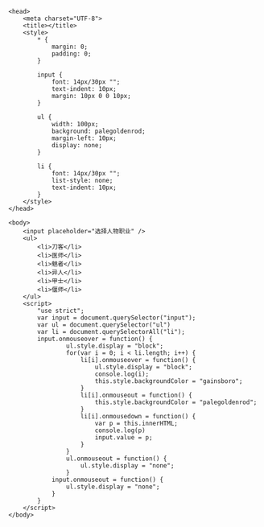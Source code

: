 <!DOCTYPE html>
<html>

	<head>
		<meta charset="UTF-8">
		<title></title>
		<style>
			* {
				margin: 0;
				padding: 0;
			}
			
			input {
				font: 14px/30px "";
				text-indent: 10px;
				margin: 10px 0 0 10px;
			}
			
			ul {
				width: 100px;
				background: palegoldenrod;
				margin-left: 10px;
				display: none;
			}
			
			li {
				font: 14px/30px "";
				list-style: none;
				text-indent: 10px;
			}
		</style>
	</head>

	<body>
		<input placeholder="选择人物职业" />
		<ul>
			<li>刀客</li>
			<li>医师</li>
			<li>魅者</li>
			<li>异人</li>
			<li>甲士</li>
			<li>偃师</li>
		</ul>
		<script>
			"use strict";
			var input = document.querySelector("input");
			var ul = document.querySelector("ul")
			var li = document.querySelectorAll("li");
			input.onmouseover = function() {
					ul.style.display = "block";
					for(var i = 0; i < li.length; i++) {
						li[i].onmouseover = function() {
							ul.style.display = "block";
							console.log(i);
							this.style.backgroundColor = "gainsboro";
						}
						li[i].onmouseout = function() {
							this.style.backgroundColor = "palegoldenrod";
						}
						li[i].onmousedown = function() {
							var p = this.innerHTML;
							console.log(p)
							input.value = p;
						}
					}
					ul.onmouseout = function() {
						ul.style.display = "none";
					}
				input.onmouseout = function() {
					ul.style.display = "none";
				}
			}
		</script>
	</body>

</html>
